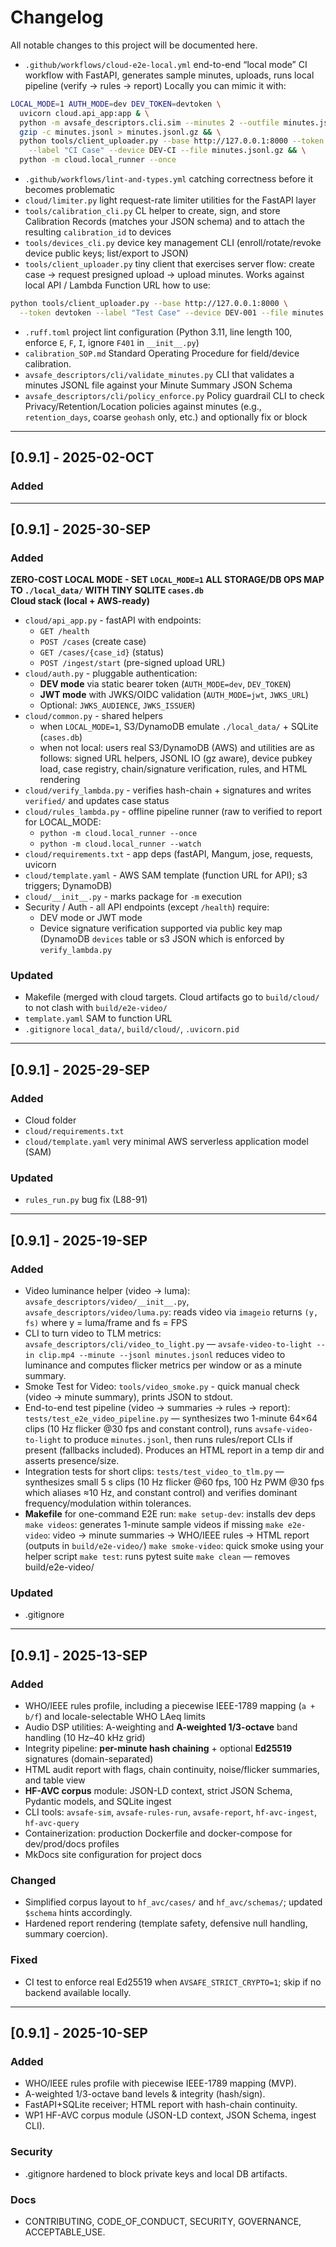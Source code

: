 # Changelog
All notable changes to this project will be documented here.

- `.github/workflows/cloud-e2e-local.yml` end-to-end “local mode” CI workflow with FastAPI, generates sample minutes, uploads, runs local pipeline (verify → rules → report)
Locally you can mimic it with:
```bash
LOCAL_MODE=1 AUTH_MODE=dev DEV_TOKEN=devtoken \
  uvicorn cloud.api_app:app & \
  python -m avsafe_descriptors.cli.sim --minutes 2 --outfile minutes.jsonl && \
  gzip -c minutes.jsonl > minutes.jsonl.gz && \
  python tools/client_uploader.py --base http://127.0.0.1:8000 --token devtoken \
    --label "CI Case" --device DEV-CI --file minutes.jsonl.gz && \
  python -m cloud.local_runner --once
```
- `.github/workflows/lint-and-types.yml` catching correctness before it becomes problematic
- `cloud/limiter.py` light request-rate limiter utilities for the FastAPI layer
- `tools/calibration_cli.py` CL helper to create, sign, and store Calibration Records (matches your JSON schema) and to attach the resulting `calibration_id` to devices
- `tools/devices_cli.py` device key management CLI (enroll/rotate/revoke device public keys; list/export to JSON)
- `tools/client_uploader.py` tiny client that exercises server flow: create case → request presigned upload → upload minutes. Works against local API / Lambda Function URL
how to use:
```bash
python tools/client_uploader.py --base http://127.0.0.1:8000 \
  --token devtoken --label "Test Case" --device DEV-001 --file minutes.jsonl.gz
```
- `.ruff.toml` project lint configuration (Python 3.11, line length 100, enforce `E`, `F`, `I`, ignore `F401` in `__init__.py`)
- `calibration_SOP.md` Standard Operating Procedure for field/device calibration.
- `avsafe_descriptors/cli/validate_minutes.py` CLI that validates a minutes JSONL file against your Minute Summary JSON Schema
- `avsafe_descriptors/cli/policy_enforce.py` Policy guardrail CLI to check Privacy/Retention/Location policies against minutes (e.g., `retention_days`, coarse `geohash` only, etc.) and optionally fix or block
  
---

## [0.9.1] - 2025-02-OCT
### Added

---

## [0.9.1] - 2025-30-SEP
### Added
**ZERO-COST LOCAL MODE - SET `LOCAL_MODE=1` ALL STORAGE/DB OPS MAP TO `./local_data/` WITH TINY SQLITE `cases.db`** \
**Cloud stack (local + AWS-ready)**
- `cloud/api_app.py` - fastAPI with endpoints:
  - `GET /health`
  - `POST /cases` (create case)
  - `GET /cases/{case_id}` (status)
  - `POST /ingest/start` (pre-signed upload URL)
- `cloud/auth.py` - pluggable authentication:
  - **DEV mode** via static bearer token (`AUTH_MODE=dev`, `DEV_TOKEN`)
  - **JWT mode** with JWKS/OIDC validation (`AUTH_MODE=jwt`, `JWKS_URL`)
  - Optional: `JWKS_AUDIENCE`, `JWKS_ISSUER`)
- `cloud/common.py` - shared helpers
  - when `LOCAL_MODE=1`, S3/DynamoDB emulate `./local_data/` + SQLite (`cases.db`)
  - when not local: users real S3/DynamoDB (AWS) and utilities are as follows: signed URL helpers, JSONL IO (gz aware), device pubkey load, case registry, chain/signature verification, rules, and HTML rendering
- `cloud/verify_lambda.py` - verifies hash-chain + signatures and writes `verified/` and updates case status
- `cloud/rules_lambda.py` - offline pipeline runner (raw to verified to report for LOCAL_MODE:
  - `python -m cloud.local_runner --once`
  - `python -m cloud.local_runner --watch`
- `cloud/requirements.txt` - app deps (fastAPI, Mangum, jose, requests, uvicorn
- `cloud/template.yaml` - AWS SAM template (function URL for API); s3 triggers; DynamoDB)
- `cloud/__init__.py` - marks package for `-m` execution
- Security / Auth - all API endpoints (except `/health`) require:
  - DEV mode or JWT mode
  - Device signature verification supported via public key map (DynamoDB `devices` table or s3 JSON which is enforced by `verify_lambda.py`

### Updated
- Makefile (merged with cloud targets. Cloud artifacts go to `build/cloud/` to not clash with `build/e2e-video/`
- `template.yaml` SAM to function URL
- `.gitignore` `local_data/`, `build/cloud/`, `.uvicorn.pid`
---

## [0.9.1] - 2025-29-SEP
### Added
- Cloud folder
- `cloud/requirements.txt`
- `cloud/template.yaml` very minimal AWS serverless application model (SAM)

### Updated
- `rules_run.py` bug fix (L88-91)

---

## [0.9.1] - 2025-19-SEP
### Added
- Video luminance helper (video → luma): `avsafe_descriptors/video/__init__.py`,
`avsafe_descriptors/video/luma.py`: reads video via `imageio` returns `(y, fs)` where y = luma/frame and fs = FPS
- CLI to turn video to TLM metrics: `avsafe_descriptors/cli/video_to_light.py` — `avsafe-video-to-light --in clip.mp4 --minute --jsonl minutes.jsonl` reduces video to luminance and computes flicker metrics per window or as a minute summary.
- Smoke Test for Video: `tools/video_smoke.py` - quick manual check (video → minute summary), prints JSON to stdout.
- End-to-end test pipeline (video → summaries → rules → report): `tests/test_e2e_video_pipeline.py` — synthesizes two 1-minute 64×64 clips (10 Hz flicker @30 fps and constant control), runs `avsafe-video-to-light` to produce `minutes.jsonl`, then runs rules/report CLIs if present (fallbacks included). Produces an HTML report in a temp dir and asserts presence/size.
- Integration tests for short clips: `tests/test_video_to_tlm.py` — synthesizes small 5 s clips (10 Hz flicker @60 fps, 100 Hz PWM @30 fps which aliases ≈10 Hz, and constant control) and verifies dominant frequency/modulation within tolerances.
- **Makefile** for one-command E2E run:
`make setup-dev`: installs dev deps
`make videos`: generates 1-minute sample videos if missing
`make e2e-video`: video → minute summaries → WHO/IEEE rules → HTML report (outputs in `build/e2e-video/`)
`make smoke-video`: quick smoke using your helper script
`make test`: runs pytest suite
`make clean` — removes build/e2e-video/

### Updated
- .gitignore 
  
---

## [0.9.1] - 2025-13-SEP
### Added
- WHO/IEEE rules profile, including a piecewise IEEE-1789 mapping (`a + b/f`) and locale-selectable WHO LAeq limits
- Audio DSP utilities: A-weighting and **A-weighted 1/3-octave** band handling (10 Hz–40 kHz grid)
- Integrity pipeline: **per-minute hash chaining** + optional **Ed25519** signatures (domain-separated)
- HTML audit report with flags, chain continuity, noise/flicker summaries, and table view
- **HF-AVC corpus** module: JSON-LD context, strict JSON Schema, Pydantic models, and SQLite ingest
- CLI tools: `avsafe-sim`, `avsafe-rules-run`, `avsafe-report`, `hf-avc-ingest`, `hf-avc-query`
- Containerization: production Dockerfile and docker-compose for dev/prod/docs profiles
- MkDocs site configuration for project docs

### Changed
- Simplified corpus layout to `hf_avc/cases/` and `hf_avc/schemas/`; updated `$schema` hints accordingly.
- Hardened report rendering (template safety, defensive null handling, summary coercion).

### Fixed
- CI test to enforce real Ed25519 when `AVSAFE_STRICT_CRYPTO=1`; skip if no backend available locally.

---

## [0.9.1] - 2025-10-SEP
### Added
- WHO/IEEE rules profile with piecewise IEEE-1789 mapping (MVP).
- A-weighted 1/3-octave band levels & integrity (hash/sign).
- FastAPI+SQLite receiver; HTML report with hash-chain continuity.
- WP1 HF-AVC corpus module (JSON-LD context, JSON Schema, ingest CLI).

### Security
- .gitignore hardened to block private keys and local DB artifacts.

### Docs
- CONTRIBUTING, CODE_OF_CONDUCT, SECURITY, GOVERNANCE, ACCEPTABLE_USE.

